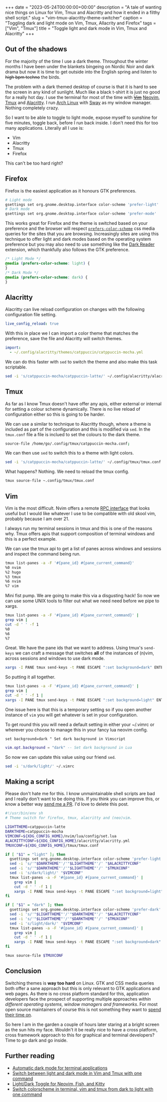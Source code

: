 +++
date = "2023-05-24T00:00:00+00:00"
description = "A tale of wanting nice things on Linux for Vim, Tmux and Alacritty and how it ended in a filthy shell script."
slug = "vim-tmux-alacritty-theme-switcher"
caption = "Toggling dark and light mode on Vim, Tmux, Allacrity and Firefox"
tags = ["Vim", "Tmux"]
title = "Toggle light and dark mode in Vim, Tmux and Alacritty"
+++

## Out of the shadows

For the majority of the time I use a dark theme. Throughout the winter months I
have been under the blankets bingeing on Nordic Noir and dark drama but now it
is time to get outside into the English spring and listen to ~~high bpm techno~~
the birds.

The problem with a dark themed desktop of course is that it is hard to see the
screen in any kind of sunlight. Much like a black t-shirt it is just no good for
a really hot day. I use the terminal for most of the time with [~~Vim~~][7]
[Neovim][8], [Tmux][5] and [Alacritty][4]. I run [Arch Linux][6] with [Sway][3]
as my window manager. Nothing completely crazy.

So I want to be able to toggle to light mode, expose myself to sunshine for five
minutes, toggle back, before I run back inside. I don't need this for too many
applications. Literally all I use is:

- Vim
- Alacritty
- Tmux
- Firefox

This can't be too hard right?

## Firefox

Firefox is the easiest application as it honours GTK preferences.

```sh
# Light mode
gsettings set org.gnome.desktop.interface color-scheme 'prefer-light'
# Dark mode
gsettings set org.gnome.desktop.interface color-scheme 'prefer-mode'
```

This works great for Firefox and the theme is switched based on your preference
and the browser will respect [`prefers-color-scheme`][10] css media queries for
the sites that you are browsing. Increasingly sites are using this technique to
offer light and dark modes based on the operating system preference but you may
also need to use something like the [Dark Reader][9] extension, which thankfully
also follows the GTK preference.

```css
/* Light Mode */
@media (prefers-color-scheme: light) {
}
/* Dark Mode */
@media (prefers-color-scheme: dark) {
}
```

## Alacritty

Alacritty can live reload configuration on changes with the following
configuration file setting.

```yaml
live_config_reload: true
```

With this in place we I can import a color theme that matches the preference,
save the file and Alacritty will switch themes.

```yaml
import:
  - ~/.config/alacritty/themes/catppuccin/catppuccin-mocha.yml
```

We can do this faster with `sed` to switch the theme and also make this task
scriptable.

```sh
sed -i 's/catppuccin-mocha/catppuccin-latte/' ~/.config/alacritty/alacritty.yml
```

## Tmux

As far as I know Tmux doesn't have offer any apis, either external or internal
for setting a colour scheme dynamically. There is no live reload of
configuration either so this is going to be harder.

We can use a similar to technique to Alacritty though, where a theme is included
as part of the configuration and this is modified via `sed`. In the `tmux.conf`
file a file is inclued to set the colours to the dark theme.

```sh
source-file /home/go/.config/tmux/catppuccin-mocha.conf;
```

We can then use `sed` to switch this to a theme with light colors.

```sh
sed -i 's/catppuccin-mocha/catppuccin-latte/' ~/.config/tmux/tmux.conf
```

What happens? Nothing. We need to reload the tmux config.

```sh
tmux source-file ~.config/tmux/tmux.conf
```

## Vim

Vim is the most difficult. Nvim offers a remote [RPC interface][1] that looks
useful but I would like whatever I use to be compatible with old skool vim,
probably because I am over 21.

I always run my terminal sessions in tmux and this is one of the reasons why.
Tmux offers apis that support composition of terminal windows and this is a
perfect example.

We can use the tmux api to get a list of panes across windows and sessions and
inspect the command being run.

```sh
tmux list-panes -a -F '#{pane_id} #{pane_current_command}'
%0 nvim
%2 hugo
%3 tmux
%6 nvim
%7 vim
```

Mini fist pump. We are going to make this via a disgusting hack! So now we can
use some UNIX tools to filter out what we need need before we pipe to xargs.

```sh
tmux list-panes -a -F '#{pane_id} #{pane_current_command}' |
grep vim |
cut -d ' ' -f 1
%0
%6
%7
```

Great. We have the pane ids that we want to address. Using tmux's `send-keys` we
can craft a message that switches **all** of the instances of (n)vim, across
sessions and windows to use dark mode.

```sh
xargs -I PANE tmux send-keys -t PANE ESCAPE ":set background=dark" ENTER
```

So putting it all together.

```sh
tmux list-panes -a -F '#{pane_id} #{pane_current_command}' |
grep vim |
cut -d ' ' -f 1 |
xargs -I PANE tmux send-keys -t PANE ESCAPE ":set background=light" ENTER
```

One issue here is that this is a temporary setting so if you open another
instance of `vim` you will get whatever is set in your configuration.

To get round this you will need a default setting in either your ~/.vimrc or
wherever you choose to manage this in your fancy lua neovim config.

```vimrc
set background=dark " Set dark background in Vimscript
```

```lua
vim.opt.background = "dark" -- Set dark background in Lua

```

So now we can update this value using our friend `sed`.

```sh
sed -i 's/dark/light/' ~/.vimrc
```

## Making a script

Please don't hate me for this. I know unmaintainable shell scripts are bad and I
really don't want to be doing this. If you think you can improve this, or know a
better way [send me a PR][11]. I'd love to delete this post.

```sh
#!/usr/bin/env sh
# Theme switch for firefox, tmux, alacritty and (neo)vim.

LIGHTTHEME=catppuccin-latte
DARKTHEME=catppuccin-mocha
VIMCONF=${XDG_CONFIG_HOME}/nvim/lua/config/set.lua
ALACRITTYCONF=${XDG_CONFIG_HOME}/alacritty/alacritty.yml
TMUXCONF=${XDG_CONFIG_HOME}/tmux/tmux.conf

if [ "$1" = "light" ]; then
  gsettings set org.gnome.desktop.interface color-scheme 'prefer-light'
  sed -i 's/'"$DARKTHEME"'/'"$LIGHTTHEME"'/' "$ALACRITTYCONF"
  sed -i 's/'"$DARKTHEME"'/'"$LIGHTTHEME"'/' "$TMUXCONF"
  sed -i 's/dark/light/' "$VIMCONF"
  tmux list-panes -a -F '#{pane_id} #{pane_current_command}' |
    grep vim |
    cut -d ' ' -f 1 |
    xargs -I PANE tmux send-keys -t PANE ESCAPE ":set background=light" ENTER
fi

if [ "$1" = "dark" ]; then
  gsettings set org.gnome.desktop.interface color-scheme 'prefer-dark'
  sed -i 's/'"$LIGHTTHEME"'/'"$DARKTHEME"'/' "$ALACRITTYCONF"
  sed -i 's/'"$LIGHTTHEME"'/'"$DARKTHEME"'/' "$TMUXCONF"
  sed -i 's/light/dark/' "$VIMCONF"
  tmux list-panes -a -F '#{pane_id} #{pane_current_command}' |
    grep vim |
    cut -d ' ' -f 1 |
    xargs -I PANE tmux send-keys -t PANE ESCAPE ":set background=dark" ENTER
fi

tmux source-file $TMUXCONF
```

## Conclusion

Switching themes is **way too hard** on Linux. GTK and CSS media queries both
offer a sane approach but this is only relevant to GTK applications and web
pages. As there is no cross platform standard for this, application developers
face the prospect of supporting multiple approaches _within different operating
systems, window managers and frameworks_. For most open source maintainers of
course this is not something they want to [spend their time on][2].

So here I am in the garden a couple of hours later staring at a bright screen as
the sun hits my face. Wouldn't it be really nice to have a cross platform, cross
framework approach to this for graphical and terminal developers? Time to go
dark and go inside.

## Further reading

- [Automatic dark mode for terminal applications][13]
- [Switch between light and dark mode in Vim and Tmux with one command][14]
- [Light/Dark Toggle for Neovim, Fish, and Kitty][15]
- [Switch colorscheme in terminal, vim and tmux from dark to light with one
  command][12]

[1]: https://neovim.io/doc/user/remote.html
[2]: https://github.com/alacritty/alacritty/issues/5999#issuecomment-1100582887
[3]: https://swaywm.org/
[4]: https://alacritty.org/
[5]: https://github.com/tmux/tmux
[6]: https://archlinux.org/
[7]: https://www.vim.org/
[8]: https://neovim.io/
[9]: https://darkreader.org/
[10]:
  https://developer.mozilla.org/en-US/docs/Web/CSS/@media/prefers-color-scheme
[11]: https://github.com/shapeshed/dotfiles
[12]:
  https://superuser.com/questions/1190190/switch-colorscheme-in-terminal-vim-and-tmux-from-dark-to-light-with-one-command
[13]:
  https://arslan.io/2021/02/15/automatic-dark-mode-for-terminal-applications/
[14]:
  https://matt-a-bennett.github.io/colour_switching_terminal/colour_switching_terminal.html
[15]:
  https://evantravers.com/articles/2022/02/08/light-dark-toggle-for-neovim-fish-and-kitty/
